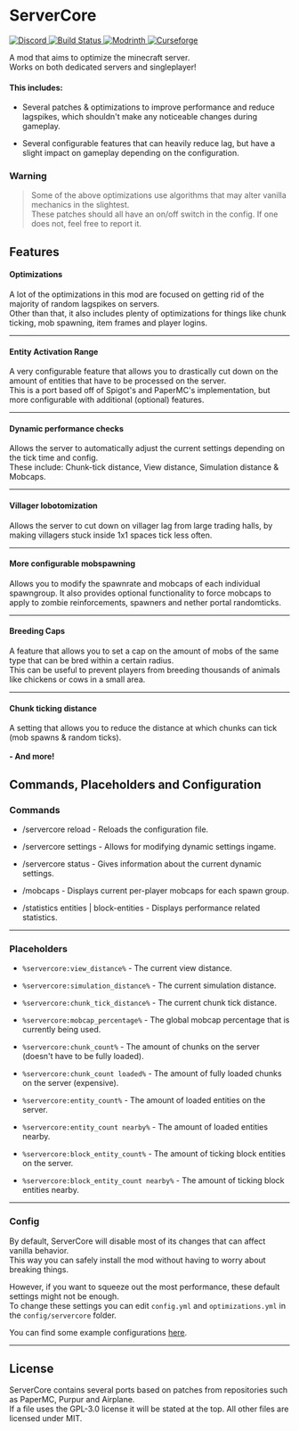 # ServerCore

[
![Discord](https://img.shields.io/discord/998162243852173402?style=flat&label=Discord&logo=discord&color=7289DA)
](https://discord.gg/Y9nC7Peq4m)
[
![Build Status](https://github.com/Wesley1808/ServerCore/actions/workflows/build.yml/badge.svg)
](https://github.com/Wesley1808/ServerCore/actions/workflows/gradle.yml)
[
![Modrinth](https://img.shields.io/modrinth/dt/servercore?color=00AF5C&label=Modrinth&style=flat&logo=modrinth)
](https://modrinth.com/mod/servercore)
[
![Curseforge](http://cf.way2muchnoise.eu/full_550579_Downloads.svg)
](https://www.curseforge.com/minecraft/mc-mods/servercore)

A mod that aims to optimize the minecraft server.\
Works on both dedicated servers and singleplayer!

#### This includes:

- Several patches & optimizations to improve performance and reduce lagspikes, which shouldn't make any noticeable changes during gameplay.


- Several configurable features that can heavily reduce lag, but have a slight impact on gameplay depending on the configuration.

### Warning
>Some of the above optimizations use algorithms that may alter vanilla mechanics in the slightest.\
>These patches should all have an on/off switch in the config. If one does not, feel free to report it.

## Features

#### Optimizations

A lot of the optimizations in this mod are focused on getting rid of the majority of random lagspikes on servers.\
Other than that, it also includes plenty of optimizations for things like chunk ticking, mob spawning, item frames and
player logins.

___
#### Entity Activation Range

A very configurable feature that allows you to drastically cut down on the amount of entities that have to be processed
on the server.\
This is a port based off of Spigot's and PaperMC's implementation, but more configurable with additional (optional) features.

___

#### Dynamic performance checks

Allows the server to automatically adjust the current settings depending on the tick time and config.\
These include: Chunk-tick distance, View distance, Simulation distance & Mobcaps.

___

#### Villager lobotomization

Allows the server to cut down on villager lag from large trading halls, by making villagers stuck inside 1x1 spaces tick less often.

___

#### More configurable mobspawning

Allows you to modify the spawnrate and mobcaps of each individual spawngroup.
It also provides optional functionality to force mobcaps to apply to zombie reinforcements, spawners and nether portal randomticks.

___

#### Breeding Caps

A feature that allows you to set a cap on the amount of mobs of the same type that can be bred within a certain radius.\
This can be useful to prevent players from breeding thousands of animals like chickens or cows in a small area.

___

#### Chunk ticking distance

A setting that allows you to reduce the distance at which chunks can tick (mob spawns & random ticks).
\
\
**- And more!**

## Commands, Placeholders and Configuration

### Commands

- /servercore reload - Reloads the configuration file.

- /servercore settings - Allows for modifying dynamic settings ingame.

- /servercore status - Gives information about the current dynamic settings.

- /mobcaps - Displays current per-player mobcaps for each spawn group.

- /statistics entities | block-entities - Displays performance related statistics.

___

### Placeholders

- `%servercore:view_distance%` - The current view distance.
- `%servercore:simulation_distance%` - The current simulation distance.
- `%servercore:chunk_tick_distance%` - The current chunk tick distance.
- `%servercore:mobcap_percentage%` - The global mobcap percentage that is currently being used.


- `%servercore:chunk_count%` - The amount of chunks on the server (doesn't have to be fully loaded).
- `%servercore:chunk_count loaded%` - The amount of fully loaded chunks on the server (expensive).


- `%servercore:entity_count%` - The amount of loaded entities on the server.
- `%servercore:entity_count nearby%` - The amount of loaded entities nearby.


- `%servercore:block_entity_count%` - The amount of ticking block entities on the server.
- `%servercore:block_entity_count nearby%` - The amount of ticking block entities nearby.

___

### Config

By default, ServerCore will disable most of its changes that can affect vanilla behavior.\
This way you can safely install the mod without having to worry about breaking things.

However, if you want to squeeze out the most performance, these default settings might not be enough.\
To change these settings you can edit `config.yml` and `optimizations.yml` in the `config/servercore` folder.

You can find some example configurations [here](docs/config).

___

## License

ServerCore contains several ports based on patches from repositories such as PaperMC, Purpur and Airplane.\
If a file uses the GPL-3.0 license it will be stated at the top. All other files are licensed under MIT.
